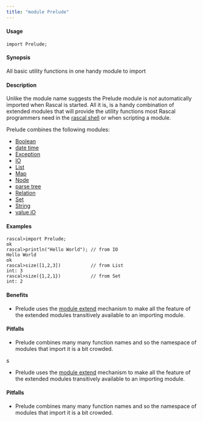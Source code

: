 ```yaml
---
title: "module Prelude"
---
```


#### Usage

`import Prelude;`

#### Synopsis

All basic utility functions in one handy module to import

#### Description


Unlike the module name suggests the Prelude module is _not_ automatically imported when Rascal is started.
All it is, is a handy combination of extended modules that will provide the utility functions most
Rascal programmers need in the [rascal shell](../RascalShell/index.md) or when scripting a module.

Prelude combines the following modules:

*  [Boolean](../Library/Boolean.md)
*  [date time](../Library/DateTime.md)
*  [Exception](../Library/Exception.md)
*  [IO](../Library/IO.md)
*  [List](../Library/List.md)
*  [Map](../Library/Map.md)
*  [Node](../Library/Node.md)
*  [parse tree](../Library/ParseTree.md)
*  [Relation](../Library/Relation.md)
*  [Set](../Library/Set.md)
*  [String](../Library/String.md)
*  [value iO](../Library/ValueIO.md)

#### Examples



```rascal-shell 
rascal>import Prelude;
ok
rascal>println("Hello World"); // from IO
Hello World
ok
rascal>size([1,2,3])           // from List
int: 3
rascal>size({1,2,1})           // from Set
int: 2
```

#### Benefits


* Prelude uses the [module extend](../Rascal/Declarations/Module/index.md) mechanism to make all the feature of the extended modules transitively available to an importing module.

#### Pitfalls


* Prelude combines many many function names and so the namespace of modules that import it is a bit crowded.


s


* Prelude uses the [module extend](../../../../../../../../../Rascal/Declarations/Module/index.md) mechanism to make all the feature of the extended modules transitively available to an importing module.

#### Pitfalls


* Prelude combines many many function names and so the namespace of modules that import it is a bit crowded.


